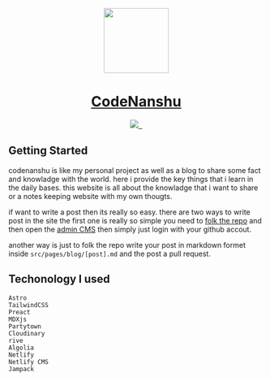 <p align="center">
  <a href="https://codenanshu.in">
    <picture>
      <source media="(prefers-color-scheme: dark)" srcset="https://codenanshu.in/favicon/favicon-1.png">
      <img src="https://codenanshu.in/favicon/favicon-1.png" height="128">
    </picture>
    <h1 align="center">CodeNanshu</h1>
  </a>
</p>

<p align="center">
  <a aria-label="Vercel logo" href="https://twitter.com/gxanshu">
    <img src="https://img.shields.io/twitter/follow/gxanshu?color=%2300000000&logo=twitter&style=for-the-badge">
  </a>
  <a aria-label="License" href="https://github.com/gxanshu/codenanshu/blob/main/license.md">
    <img alt="" src="https://img.shields.io/npm/l/next.svg?style=for-the-badge&labelColor=000000">
  </a>
<a aria-label="Join the community on GitHub" href="https://github.com/gxanshu/codenanshu/discussions">
    <img alt="" src="https://img.shields.io/badge/Join the community-blueviolet.svg?style=for-the-badge&logo=javascript&labelColor=000000&logoWidth=20">
  </a>
</p>

## Getting Started

codenanshu is like my personal project as well as a blog to share some fact and knowladge with the world. here i provide the key things that i learn in the daily bases. this website is all about the knowladge that i want to share or a notes keeping website with my own thougts.

if want to write a post then its really so easy. there are two ways to write post in the site the first one is really so simple you need to [folk the repo](https://github.com/gxanshu/codenanshu/fork) and then open the [admin CMS](https://codenanshu.in/admin/index.html) then simply just login with your github accout.

another way is just to folk the repo write your post in markdown formet inside `src/pages/blog/[post].md` and the post a pull request.

## Techonology I used

```
Astro
TailwindCSS
Preact
MDXjs
Partytown
Cloudinary
rive
Algolia
Netlify
Netlify CMS
Jampack
```
